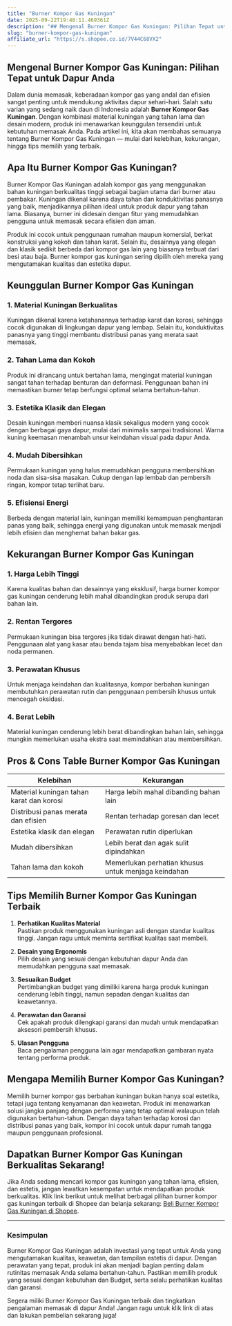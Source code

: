 ```yaml
---
title: "Burner Kompor Gas Kuningan"
date: 2025-09-22T19:48:11.469361Z
description: "## Mengenal Burner Kompor Gas Kuningan: Pilihan Tepat untuk Dapur Anda..."
slug: "burner-kompor-gas-kuningan"
affiliate_url: "https://s.shopee.co.id/7V44C68VX2"
---
```

## Mengenal Burner Kompor Gas Kuningan: Pilihan Tepat untuk Dapur Anda

Dalam dunia memasak, keberadaan kompor gas yang andal dan efisien sangat penting untuk mendukung aktivitas dapur sehari-hari. Salah satu varian yang sedang naik daun di Indonesia adalah **Burner Kompor Gas Kuningan**. Dengan kombinasi material kuningan yang tahan lama dan desain modern, produk ini menawarkan keunggulan tersendiri untuk kebutuhan memasak Anda. Pada artikel ini, kita akan membahas semuanya tentang Burner Kompor Gas Kuningan — mulai dari kelebihan, kekurangan, hingga tips memilih yang terbaik.

## Apa Itu Burner Kompor Gas Kuningan?

Burner Kompor Gas Kuningan adalah kompor gas yang menggunakan bahan kuningan berkualitas tinggi sebagai bagian utama dari burner atau pembakar. Kuningan dikenal karena daya tahan dan konduktivitas panasnya yang baik, menjadikannya pilihan ideal untuk produk dapur yang tahan lama. Biasanya, burner ini didesain dengan fitur yang memudahkan pengguna untuk memasak secara efisien dan aman.

Produk ini cocok untuk penggunaan rumahan maupun komersial, berkat konstruksi yang kokoh dan tahan karat. Selain itu, desainnya yang elegan dan klasik sedikit berbeda dari kompor gas lain yang biasanya terbuat dari besi atau baja. Burner kompor gas kuningan sering dipilih oleh mereka yang mengutamakan kualitas dan estetika dapur.

## Keunggulan Burner Kompor Gas Kuningan

### 1. Material Kuningan Berkualitas
Kuningan dikenal karena ketahanannya terhadap karat dan korosi, sehingga cocok digunakan di lingkungan dapur yang lembap. Selain itu, konduktivitas panasnya yang tinggi membantu distribusi panas yang merata saat memasak.

### 2. Tahan Lama dan Kokoh
Produk ini dirancang untuk bertahan lama, mengingat material kuningan sangat tahan terhadap benturan dan deformasi. Penggunaan bahan ini memastikan burner tetap berfungsi optimal selama bertahun-tahun.

### 3. Estetika Klasik dan Elegan
Desain kuningan memberi nuansa klasik sekaligus modern yang cocok dengan berbagai gaya dapur, mulai dari minimalis sampai tradisional. Warna kuning keemasan menambah unsur keindahan visual pada dapur Anda.

### 4. Mudah Dibersihkan
Permukaan kuningan yang halus memudahkan pengguna membersihkan noda dan sisa-sisa masakan. Cukup dengan lap lembab dan pembersih ringan, kompor tetap terlihat baru.

### 5. Efisiensi Energi
Berbeda dengan material lain, kuningan memiliki kemampuan penghantaran panas yang baik, sehingga energi yang digunakan untuk memasak menjadi lebih efisien dan menghemat bahan bakar gas.

## Kekurangan Burner Kompor Gas Kuningan

### 1. Harga Lebih Tinggi
Karena kualitas bahan dan desainnya yang eksklusif, harga burner kompor gas kuningan cenderung lebih mahal dibandingkan produk serupa dari bahan lain.

### 2. Rentan Tergores
Permukaan kuningan bisa tergores jika tidak dirawat dengan hati-hati. Penggunaan alat yang kasar atau benda tajam bisa menyebabkan lecet dan noda permanen.

### 3. Perawatan Khusus
Untuk menjaga keindahan dan kualitasnya, kompor berbahan kuningan membutuhkan perawatan rutin dan penggunaan pembersih khusus untuk mencegah oksidasi.

### 4. Berat Lebih
Material kuningan cenderung lebih berat dibandingkan bahan lain, sehingga mungkin memerlukan usaha ekstra saat memindahkan atau membersihkan.

## Pros & Cons Table Burner Kompor Gas Kuningan

| Kelebihan | Kekurangan |
|--------------|--------------|
| Material kuningan tahan karat dan korosi | Harga lebih mahal dibanding bahan lain |
| Distribusi panas merata dan efisien | Rentan terhadap goresan dan lecet |
| Estetika klasik dan elegan | Perawatan rutin diperlukan |
| Mudah dibersihkan | Lebih berat dan agak sulit dipindahkan |
| Tahan lama dan kokoh | Memerlukan perhatian khusus untuk menjaga keindahan |

## Tips Memilih Burner Kompor Gas Kuningan Terbaik

1. **Perhatikan Kualitas Material**  
Pastikan produk menggunakan kuningan asli dengan standar kualitas tinggi. Jangan ragu untuk meminta sertifikat kualitas saat membeli.

2. **Desain yang Ergonomis**  
Pilih desain yang sesuai dengan kebutuhan dapur Anda dan memudahkan pengguna saat memasak.

3. **Sesuaikan Budget**  
Pertimbangkan budget yang dimiliki karena harga produk kuningan cenderung lebih tinggi, namun sepadan dengan kualitas dan keawetannya.

4. **Perawatan dan Garansi**  
Cek apakah produk dilengkapi garansi dan mudah untuk mendapatkan aksesori pembersih khusus.

5. **Ulasan Pengguna**  
Baca pengalaman pengguna lain agar mendapatkan gambaran nyata tentang performa produk.

## Mengapa Memilih Burner Kompor Gas Kuningan?

Memilih burner kompor gas berbahan kuningan bukan hanya soal estetika, tetapi juga tentang kenyamanan dan keawetan. Produk ini menawarkan solusi jangka panjang dengan performa yang tetap optimal walaupun telah digunakan bertahun-tahun. Dengan daya tahan terhadap korosi dan distribusi panas yang baik, kompor ini cocok untuk dapur rumah tangga maupun penggunaan profesional.

## Dapatkan Burner Kompor Gas Kuningan Berkualitas Sekarang!

Jika Anda sedang mencari kompor gas kuningan yang tahan lama, efisien, dan estetis, jangan lewatkan kesempatan untuk mendapatkan produk berkualitas. Klik link berikut untuk melihat berbagai pilihan burner kompor gas kuningan terbaik di Shopee dan belanja sekarang: [Beli Burner Kompor Gas Kuningan di Shopee](https://s.shopee.co.id/7V44C68VX2).

---

### Kesimpulan

Burner Kompor Gas Kuningan adalah investasi yang tepat untuk Anda yang mengutamakan kualitas, keawetan, dan tampilan estetis di dapur. Dengan perawatan yang tepat, produk ini akan menjadi bagian penting dalam rutinitas memasak Anda selama bertahun-tahun. Pastikan memilih produk yang sesuai dengan kebutuhan dan Budget, serta selalu perhatikan kualitas dan garansi. 

Segera miliki Burner Kompor Gas Kuningan terbaik dan tingkatkan pengalaman memasak di dapur Anda! Jangan ragu untuk klik link di atas dan lakukan pembelian sekarang juga!